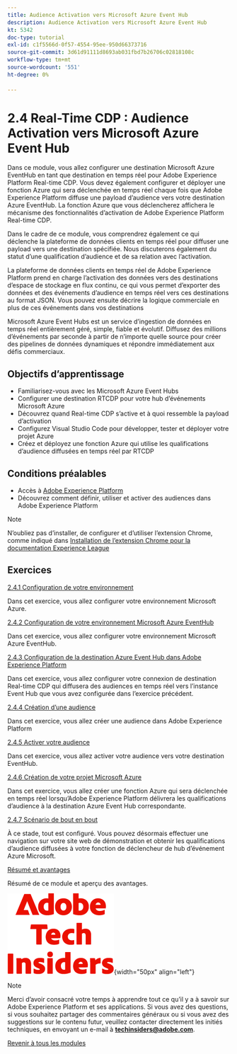 ```yaml
---
title: Audience Activation vers Microsoft Azure Event Hub
description: Audience Activation vers Microsoft Azure Event Hub
kt: 5342
doc-type: tutorial
exl-id: c1f5566d-0f57-4554-95ee-950d66373716
source-git-commit: 3d61d91111d8693ab031fbd7b26706c02818108c
workflow-type: tm+mt
source-wordcount: '551'
ht-degree: 0%

---
```


# 2.4 Real-Time CDP : Audience Activation vers Microsoft Azure Event Hub

Dans ce module, vous allez configurer une destination Microsoft Azure EventHub en tant que destination en temps réel pour Adobe Experience Platform Real-time CDP. Vous devez également configurer et déployer une fonction Azure qui sera déclenchée en temps réel chaque fois que Adobe Experience Platform diffuse une payload d’audience vers votre destination Azure EventHub. La fonction Azure que vous déclencherez affichera le mécanisme des fonctionnalités d’activation de Adobe Experience Platform Real-time CDP.

Dans le cadre de ce module, vous comprendrez également ce qui déclenche la plateforme de données clients en temps réel pour diffuser une payload vers une destination spécifiée. Nous discuterons également du statut d’une qualification d’audience et de sa relation avec l’activation.

La plateforme de données clients en temps réel de Adobe Experience Platform prend en charge l’activation des données vers des destinations d’espace de stockage en flux continu, ce qui vous permet d’exporter des données et des événements d’audience en temps réel vers ces destinations au format JSON. Vous pouvez ensuite décrire la logique commerciale en plus de ces événements dans vos destinations

Microsoft Azure Event Hubs est un service d’ingestion de données en temps réel entièrement géré, simple, fiable et évolutif. Diffusez des millions d’événements par seconde à partir de n’importe quelle source pour créer des pipelines de données dynamiques et répondre immédiatement aux défis commerciaux.

## Objectifs d’apprentissage

- Familiarisez-vous avec les Microsoft Azure Event Hubs
- Configurer une destination RTCDP pour votre hub d’événements Microsoft Azure
- Découvrez quand Real-time CDP s’active et à quoi ressemble la payload d’activation
- Configurez Visual Studio Code pour développer, tester et déployer votre projet Azure
- Créez et déployez une fonction Azure qui utilise les qualifications d’audience diffusées en temps réel par RTCDP

## Conditions préalables

- Accès à [Adobe Experience Platform](https://experience.adobe.com/platform)
- Découvrez comment définir, utiliser et activer des audiences dans Adobe Experience Platform

>[!NOTE]
>
>N’oubliez pas d’installer, de configurer et d’utiliser l’extension Chrome, comme indiqué dans [Installation de l’extension Chrome pour la documentation Experience League](../../../getting-started/gettingstarted/ex1.md)

## Exercices

[2.4.1 Configuration de votre environnement](./ex1.md)

Dans cet exercice, vous allez configurer votre environnement Microsoft Azure.

[2.4.2 Configuration de votre environnement Microsoft Azure EventHub](./ex2.md)

Dans cet exercice, vous allez configurer votre environnement Microsoft Azure EventHub.

[2.4.3 Configuration de la destination Azure Event Hub dans Adobe Experience Platform](./ex3.md)

Dans cet exercice, vous allez configurer votre connexion de destination Real-time CDP qui diffusera des audiences en temps réel vers l’instance Event Hub que vous avez configurée dans l’exercice précédent.

[2.4.4 Création d’une audience](./ex4.md)

Dans cet exercice, vous allez créer une audience dans Adobe Experience Platform

[2.4.5 Activer votre audience](./ex5.md)

Dans cet exercice, vous allez activer votre audience vers votre destination EventHub.

[2.4.6 Création de votre projet Microsoft Azure](./ex6.md)

Dans cet exercice, vous allez créer une fonction Azure qui sera déclenchée en temps réel lorsqu’Adobe Experience Platform délivrera les qualifications d’audience à la destination Azure Event Hub correspondante.

[2.4.7 Scénario de bout en bout](./ex7.md)

À ce stade, tout est configuré. Vous pouvez désormais effectuer une navigation sur votre site web de démonstration et obtenir les qualifications d’audience diffusées à votre fonction de déclencheur de hub d’événement Azure Microsoft.

[Résumé et avantages](./summary.md)

Résumé de ce module et aperçu des avantages.

![Insiders de la technologie ](./../../../../assets/images/techinsiders.png){width="50px" align="left"}

>[!NOTE]
>
>Merci d’avoir consacré votre temps à apprendre tout ce qu’il y a à savoir sur Adobe Experience Platform et ses applications. Si vous avez des questions, si vous souhaitez partager des commentaires généraux ou si vous avez des suggestions sur le contenu futur, veuillez contacter directement les initiés techniques, en envoyant un e-mail à **techinsiders@adobe.com**.

[Revenir à tous les modules](./../../../../overview.md)

